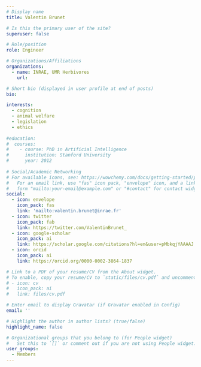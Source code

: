 ```yaml
---
# Display name
title: Valentin Brunet

# Is this the primary user of the site?
superuser: false

# Role/position
role: Engineer

# Organizations/Affiliations
organizations:
  - name: INRAE, UMR Herbivores
    url: 

# Short bio (displayed in user profile at end of posts)
bio: 

interests:
  - cognition
  - animal welfare
  - legislation
  - ethics
  
#education:
#  courses:
#    - course: PhD in Artificial Intelligence
#      institution: Stanford University
#      year: 2012
 
# Social/Academic Networking
# For available icons, see: https://wowchemy.com/docs/getting-started/page-builder/#icons
#   For an email link, use "fas" icon pack, "envelope" icon, and a link in the
#   form "mailto:your-email@example.com" or "#contact" for contact widget.
social:
  - icon: envelope
    icon_pack: fas
    link: 'mailto:valentin.brunet@inrae.fr'
  - icon: twitter
    icon_pack: fab
    link: https://twitter.com/ValentinBrunet_
  - icon: google-scholar
    icon_pack: ai
    link: https://scholar.google.com/citations?hl=en&user=pMbkqjYAAAAJ
  - icon: orcid
    icon_pack: ai
    link: https://orcid.org/0000-0002-3864-1837

# Link to a PDF of your resume/CV from the About widget.
# To enable, copy your resume/CV to `static/files/cv.pdf` and uncomment the lines below.
# - icon: cv
#   icon_pack: ai
#   link: files/cv.pdf

# Enter email to display Gravatar (if Gravatar enabled in Config)
email: ''

# Highlight the author in author lists? (true/false)
highlight_name: false

# Organizational groups that you belong to (for People widget)
#   Set this to `[]` or comment out if you are not using People widget.
user_groups:
  - Members
---
```

